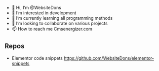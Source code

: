 - 👋 Hi, I’m @WebsiteDons
- 👀 I’m interested in development
- 🌱 I’m currently learning all programming methods
- 💞️ I’m looking to collaborate on various projects
- 📫 How to reach me Cmsenergizer.com

## Repos
* Elementor code snippets https://github.com/WebsiteDons/elementor-snippets

<!---
WebsiteDons/WebsiteDons is a ✨ special ✨ repository because its `README.md` (this file) appears on your GitHub profile.
You can click the Preview link to take a look at your changes.
--->
